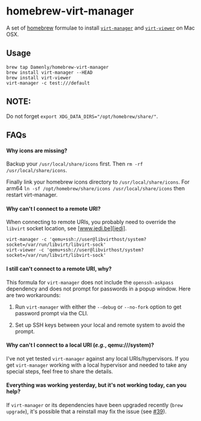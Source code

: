 homebrew-virt-manager
=====================

A set of [homebrew][homebrew] formulae to install [`virt-manager`][virt-manager] and [`virt-viewer`][virt-viewer] on Mac OSX.

## Usage

    brew tap Damenly/homebrew-virt-manager
    brew install virt-manager --HEAD
    brew install virt-viewer
    virt-manager -c test:///default

## NOTE:
Do not forget `export XDG_DATA_DIRS="/opt/homebrew/share/"`.

## FAQs

#### Why icons are missing?

Backup your `/usr/local/share/icons` first. Then `rm -rf /usr/local/share/icons`.

Finally link your homebrew icons directory to `/usr/local/share/icons`.
For arm64 `ln -sf /opt/homebrew/share/icons /usr/local/share/icons` then restart virt-manager.

#### Why can't I connect to a remote URI?

When connecting to remote URIs, you probably need to override the `libvirt` socket location, see [www.jedi.be][jedi].

    virt-manager -c 'qemu+ssh://user@libvirthost/system?socket=/var/run/libvirt/libvirt-sock'
    virt-viewer -c 'qemu+ssh://user@libvirthost/system?socket=/var/run/libvirt/libvirt-sock'

#### I still can't connect to a remote URI, why?

This formula for `virt-manager` does not include the `openssh-askpass` dependency and does not prompt for passwords in a popup window. Here are two workarounds:

1. Run `virt-manager` with either the `--debug` or `--no-fork` option to get password prompt via the CLI.

2. Set up SSH keys between your local and remote system to avoid the prompt.

#### Why can't I connect to a local URI (*e.g.*, qemu:///system)?

I've not yet tested `virt-manager` against any local URIs/hypervisors. If you get `virt-manager` working with a local hypervisor and needed to take any special steps, feel free to share the details.

#### Everything was working yesterday, but it's not working today, can you help?

If `virt-manager` or its dependencies have been upgraded recently (`brew upgrade`), it's possible that a reinstall may fix the issue (see [#39](https://github.com/jeffreywildman/homebrew-virt-manager/issues/39)).

[homebrew]: http://brew.sh/
[virt-manager]: https://virt-manager.org/
[virt-viewer]: https://virt-manager.org/
[jedi]: http://www.jedi.be/blog/2011/09/13/libvirt-fog-provider/#macosx-remote-libvirt-client-
